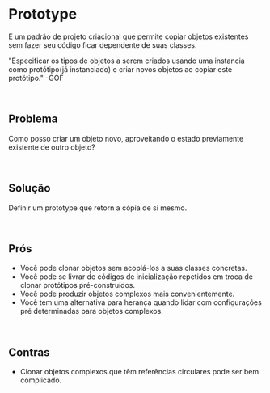 # Prototype

É um padrão de projeto criacional que permite copiar objetos existentes sem fazer seu código ficar dependente de suas classes.

"Especificar os tipos de objetos a serem criados usando uma instancia como protótipo(já instanciado) e criar novos objetos ao copiar este protótipo." -GOF

<br>

## Problema

Como posso criar um objeto novo, aproveitando o estado previamente existente de outro objeto?

<br>

## Solução

Definir um prototype que retorn a cópia de si mesmo.

<br>

## Prós

* Você pode clonar objetos sem acoplá-los a suas classes concretas.
* Você pode se livrar de códigos de inicialização repetidos em troca de clonar protótipos pré-construídos.
* Você pode produzir objetos complexos mais convenientemente.
* Você tem uma alternativa para herança quando lidar com configurações pré determinadas para objetos complexos.

<br>

## Contras

* Clonar objetos complexos que têm referências circulares pode ser bem complicado.